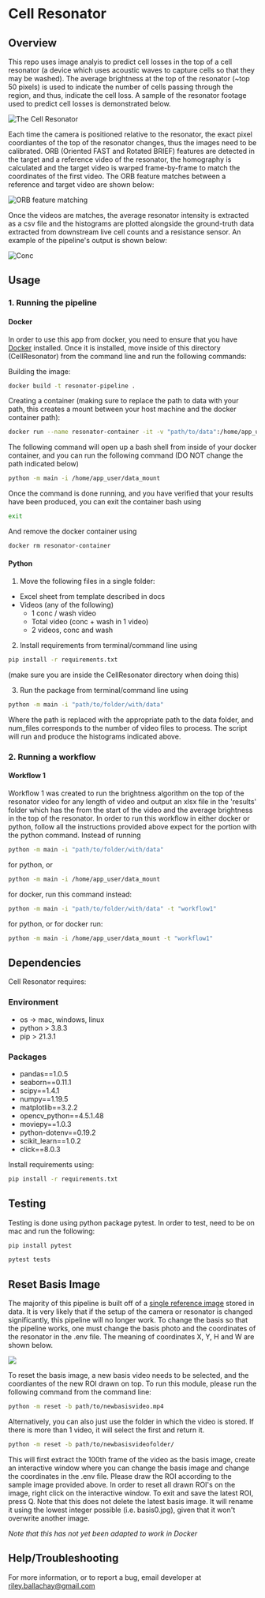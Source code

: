# Cell Resonator

## Overview

This repo uses image analyis to predict cell losses in the top of a cell resonator (a device which uses acoustic waves to capture cells so that they may be washed). The average brightness at the top of the resonator (~top 50 pixels) is used to indicate the number of cells passing through the region, and thus, indicate the cell loss. A sample of the resonator footage used to predict cell losses is demonstrated below.

![](docs/gifs/restonator.gif "Τhe Cell Resonator")


Each time the camera is positioned relative to the resonator, the exact pixel coordiantes of the top of the resonator changes, thus the images need to be calibrated. ORB (Oriented FAST and Rotated BRIEF) features are detected in the target and a reference video of the resonator, the homography is calculated and the target video is warped frame-by-frame to match the coordinates of the first video. The ORB feature matches between a reference and target video are shown below: 

![](docs/images/matches.jpg "ORB feature matching")

Once the videos are matches, the average resonator intensity is extracted as a csv file and the histograms are plotted alongside the ground-truth data extracted from downstream live cell counts and a resistance sensor. An example of the pipeline's output is shown below:

![](docs/images/results.png "Conc") 

## Usage

### 1. Running the pipeline

#### Docker

In order to use this app from docker, you need to ensure that you have [Docker](https://www.docker.com/products/docker-desktop) installed. Once it is installed, move inside of this directory (CellResonator) from the command line and run the following commands: 

Building the image:

```bash
docker build -t resonator-pipeline .
```

Creating a container (making sure to replace the path to data with your path, this creates a mount between your host machine and the docker container path):

```bash
docker run --name resonator-container -it -v "path/to/data":/home/app_user/data_mount resonator-pipeline
```

The following command will open up a bash shell from inside of your docker container, and you can run the following command (DO NOT change the path indicated below)

```bash
python -m main -i /home/app_user/data_mount
```

Once the command is done running, and you have verified that your results have been produced, you can exit the container bash using

```bash
exit
```

And remove the docker container using 

```bash
docker rm resonator-container
```


#### Python 

1. Move the following files in a single folder:

* Excel sheet from template described in docs
* Videos (any of the following)
    * 1 conc / wash video
    * Total video (conc + wash in 1 video) 
    * 2 videos, conc and wash

2. Install requirements from terminal/command line using

```bash
pip install -r requirements.txt
```

(make sure you are inside the CellResonator directory when doing this)

3. Run the package from terminal/command line using

```bash
python -m main -i "path/to/folder/with/data" 
```

Where the path is replaced with the appropriate path to the data folder, and num_files corresponds to the number of video files to process. The script will run and produce the histograms indicated above.

### 2. Running a workflow

#### Workflow 1 

Workflow 1 was created to run the brightness algorithm on the top of the resonator video for any length of video and output an xlsx file in the 'results' folder which has the from the start of the video and the average brightness in the top of the resonator. In order to run this workflow in either docker or python, follow all the instructions provided above expect for the portion with the python command. Instead of running

```bash
python -m main -i "path/to/folder/with/data"
```

for python, or 

```bash
python -m main -i /home/app_user/data_mount
```

for docker, run this command instead:

```bash
python -m main -i "path/to/folder/with/data" -t "workflow1"
```

for python, or for docker run:

```bash
python -m main -i /home/app_user/data_mount -t "workflow1"
```


## Dependencies

Cell Resonator requires:

### Environment
* os -> mac, windows, linux
* python > 3.8.3
* pip > 21.3.1

### Packages
* pandas==1.0.5
* seaborn==0.11.1
* scipy==1.4.1
* numpy==1.19.5
* matplotlib==3.2.2
* opencv_python==4.5.1.48
* moviepy==1.0.3
* python-dotenv==0.19.2
* scikit_learn==1.0.2
* click==8.0.3

Install requirements using:
```bash
pip install -r requirements.txt
```

## Testing

Testing is done using python package pytest. In order to test, need to be on mac and run the following:
```bash
pip install pytest

pytest tests
```

## Reset Basis Image

The majority of this pipeline is built off of a [single reference image](data/basis.jpg) stored in data. It is very likely that if the setup of the camera or resonator is changed significantly, this pipeline will no longer work. To change the basis so that the pipeline works, one must change the basis photo and the coordinates of the resonator in the .env file. The meaning of coordinates X, Y, H and W are shown below. 

![](data/basis_coords_ex.jpeg)

To reset the basis image, a new basis video needs to be selected, and the coordiantes of the new ROI drawn on top. To run this module, please run the following command from the command line:

```bash
python -m reset -b path/to/newbasisvideo.mp4
```

Alternatively, you can also just use the folder in which the video is stored. If there is more than 1 video, it will select the first and return it. 

```bash
python -m reset -b path/to/newbasisvideofolder/
```

This will first extract the 100th frame of the video as the basis image, create an interactive window where you can change the basis image and change the coordinates in the .env file. Please draw the ROI according to the sample image provided above. In order to reset all drawn ROI's on the image, right click on the interactive window. To exit and save the latest ROI, press Q. Note that this does not delete the latest basis image. It will rename it using the lowest integer possible (i.e. basis0.jpg), given that it won't overwrite another image. 

_Note that this has not yet been adapted to work in Docker_

## Help/Troubleshooting

For more information, or to report a bug, email developer at riley.ballachay@gmail.com